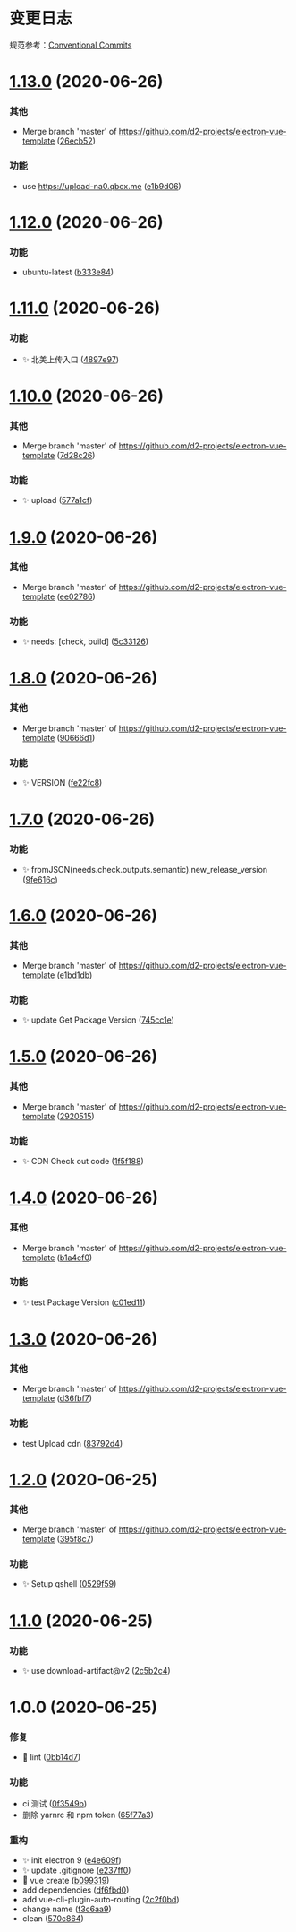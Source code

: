 # 变更日志

规范参考：[Conventional Commits](https://conventionalcommits.org)

# [1.13.0](https://github.com/d2-projects/electron-vue-template/compare/v1.12.0...v1.13.0) (2020-06-26)


### 其他

* Merge branch 'master' of https://github.com/d2-projects/electron-vue-template ([26ecb52](https://github.com/d2-projects/electron-vue-template/commit/26ecb52e72b370c271cda746eb855ec94202ef1e))


### 功能

* use https://upload-na0.qbox.me ([e1b9d06](https://github.com/d2-projects/electron-vue-template/commit/e1b9d06218330e1210e816d0044375d8fb843631))

# [1.12.0](https://github.com/d2-projects/electron-vue-template/compare/v1.11.0...v1.12.0) (2020-06-26)


### 功能

* ubuntu-latest ([b333e84](https://github.com/d2-projects/electron-vue-template/commit/b333e8410d8b3256183f4d425eb9b731bf5767fe))

# [1.11.0](https://github.com/d2-projects/electron-vue-template/compare/v1.10.0...v1.11.0) (2020-06-26)


### 功能

* :sparkles: 北美上传入口 ([4897e97](https://github.com/d2-projects/electron-vue-template/commit/4897e9707a013dbdf0d0a26a8b463dae5b13100a))

# [1.10.0](https://github.com/d2-projects/electron-vue-template/compare/v1.9.0...v1.10.0) (2020-06-26)


### 其他

* Merge branch 'master' of https://github.com/d2-projects/electron-vue-template ([7d28c26](https://github.com/d2-projects/electron-vue-template/commit/7d28c267122332be1a54c7bdddb91b07ebfa7fec))


### 功能

* :sparkles: upload ([577a1cf](https://github.com/d2-projects/electron-vue-template/commit/577a1cffbebe04f3a49419aaf32d90e0f9748098))

# [1.9.0](https://github.com/d2-projects/electron-vue-template/compare/v1.8.0...v1.9.0) (2020-06-26)


### 其他

* Merge branch 'master' of https://github.com/d2-projects/electron-vue-template ([ee02786](https://github.com/d2-projects/electron-vue-template/commit/ee02786d3cbcd97fceda2b05b64fe682db556ee6))


### 功能

* :sparkles: needs: [check, build] ([5c33126](https://github.com/d2-projects/electron-vue-template/commit/5c331261d5b590b141fe1a7b1a6d8f3fd6b45633))

# [1.8.0](https://github.com/d2-projects/electron-vue-template/compare/v1.7.0...v1.8.0) (2020-06-26)


### 其他

* Merge branch 'master' of https://github.com/d2-projects/electron-vue-template ([90666d1](https://github.com/d2-projects/electron-vue-template/commit/90666d199a814d7df2bdd3df13d13935f198accf))


### 功能

* :sparkles: VERSION ([fe22fc8](https://github.com/d2-projects/electron-vue-template/commit/fe22fc8433177521023cfea9cfdb7e8a516fdde5))

# [1.7.0](https://github.com/d2-projects/electron-vue-template/compare/v1.6.0...v1.7.0) (2020-06-26)


### 功能

* :sparkles: fromJSON(needs.check.outputs.semantic).new_release_version ([9fe616c](https://github.com/d2-projects/electron-vue-template/commit/9fe616c37ba20fc81248227825068766e0f70068))

# [1.6.0](https://github.com/d2-projects/electron-vue-template/compare/v1.5.0...v1.6.0) (2020-06-26)


### 其他

* Merge branch 'master' of https://github.com/d2-projects/electron-vue-template ([e1bd1db](https://github.com/d2-projects/electron-vue-template/commit/e1bd1dbb18cfac06adf56c2411fadcb88f27d0c5))


### 功能

* :sparkles: update Get Package Version ([745cc1e](https://github.com/d2-projects/electron-vue-template/commit/745cc1eeb42241ea2d7ef212a0005fd9f20f7b56))

# [1.5.0](https://github.com/d2-projects/electron-vue-template/compare/v1.4.0...v1.5.0) (2020-06-26)


### 其他

* Merge branch 'master' of https://github.com/d2-projects/electron-vue-template ([2920515](https://github.com/d2-projects/electron-vue-template/commit/292051594defe70db5a7b705cddc0d297d4b9e09))


### 功能

* :sparkles: CDN Check out code ([1f5f188](https://github.com/d2-projects/electron-vue-template/commit/1f5f1886ad5907427e11c8d5e13dfe630a901719))

# [1.4.0](https://github.com/d2-projects/electron-vue-template/compare/v1.3.0...v1.4.0) (2020-06-26)


### 其他

* Merge branch 'master' of https://github.com/d2-projects/electron-vue-template ([b1a4ef0](https://github.com/d2-projects/electron-vue-template/commit/b1a4ef02eb5911b4e970a16925de7ee42f1fd5ba))


### 功能

* :sparkles: test Package Version ([c01ed11](https://github.com/d2-projects/electron-vue-template/commit/c01ed11dec8a10b9b9fe16184c5d9f5c45da5a4b))

# [1.3.0](https://github.com/d2-projects/electron-vue-template/compare/v1.2.0...v1.3.0) (2020-06-26)


### 其他

* Merge branch 'master' of https://github.com/d2-projects/electron-vue-template ([d36fbf7](https://github.com/d2-projects/electron-vue-template/commit/d36fbf7aa3a56a120501562c2c3c267d08390eca))


### 功能

* test Upload cdn ([83792d4](https://github.com/d2-projects/electron-vue-template/commit/83792d467ecf60d10767e680d9309aaf63f21fba))

# [1.2.0](https://github.com/d2-projects/electron-vue-template/compare/v1.1.0...v1.2.0) (2020-06-25)


### 其他

* Merge branch 'master' of https://github.com/d2-projects/electron-vue-template ([395f8c7](https://github.com/d2-projects/electron-vue-template/commit/395f8c7bc0bb63454101b2da064b4e56f417e74a))


### 功能

* :sparkles: Setup qshell ([0529f59](https://github.com/d2-projects/electron-vue-template/commit/0529f598ecb0f1950de6c7ae6874645464a2dbd8))

# [1.1.0](https://github.com/d2-projects/electron-vue-template/compare/v1.0.0...v1.1.0) (2020-06-25)


### 功能

* :sparkles: use download-artifact@v2 ([2c5b2c4](https://github.com/d2-projects/electron-vue-template/commit/2c5b2c49f6001f1d53de41878055baccd13020c7))

# 1.0.0 (2020-06-25)


### 修复

* :bug: lint ([0bb14d7](https://github.com/d2-projects/electron-vue-template/commit/0bb14d7922ca36c67298923a531023e140bf8e6a))


### 功能

* ci 测试 ([0f3549b](https://github.com/d2-projects/electron-vue-template/commit/0f3549b13765394be685c219ddae8d765d65eb26))
* 删除 yarnrc 和 npm token ([65f77a3](https://github.com/d2-projects/electron-vue-template/commit/65f77a3b6189eaad3dd1532113ea615b8bd609b5))


### 重构

* :sparkles: init electron 9 ([e4e609f](https://github.com/d2-projects/electron-vue-template/commit/e4e609fa5c76bb74cb1a6ef4b107b7254db36019))
* :sparkles: update .gitignore ([e237ff0](https://github.com/d2-projects/electron-vue-template/commit/e237ff06a0a1b444dbec4190db9507aa7e731888))
* :tada: vue create ([b099319](https://github.com/d2-projects/electron-vue-template/commit/b09931999bfe1d87999fc337f959e9b9999e0f54))
* add dependencies ([df6fbd0](https://github.com/d2-projects/electron-vue-template/commit/df6fbd0e02d30e9d0ea30fb427f2b2619a367871))
* add vue-cli-plugin-auto-routing ([2c2f0bd](https://github.com/d2-projects/electron-vue-template/commit/2c2f0bdff4fc4a424d3ca63d012d84a7ab1b94d2))
* change name ([f3c6aa9](https://github.com/d2-projects/electron-vue-template/commit/f3c6aa9a74ae9c3d5e114db5e1f769318d4a640a))
* clean ([570c864](https://github.com/d2-projects/electron-vue-template/commit/570c864e0a3b87ba20c00c4d0446a1ed7dfc1a78))
